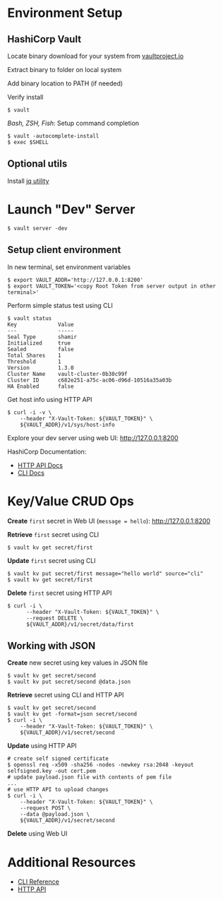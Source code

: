 # Environment Setup
## HashiCorp Vault
Locate binary download for your system from [vaultproject.io](https://www.vaultproject.io/)

Extract binary to folder on local system

Add binary location to PATH (if needed)

Verify install 
```
$ vault
```
*Bash, ZSH, Fish*: Setup command completion 
```
$ vault -autocomplete-install
$ exec $SHELL
```
## Optional utils
Install [jq utility](https://stedolan.github.io/jq/)
# Launch "Dev" Server
```shell script
$ vault server -dev
```

## Setup client environment
In new terminal, set environment variables
```shell script
$ export VAULT_ADDR='http://127.0.0.1:8200'
$ export VAULT_TOKEN='<copy Root Token from server output in other terminal>'
```

Perform simple status test using CLI
```shell script
$ vault status
Key             Value
---             -----
Seal Type       shamir
Initialized     true
Sealed          false
Total Shares    1
Threshold       1
Version         1.3.0
Cluster Name    vault-cluster-0b30c99f
Cluster ID      c682e251-a75c-ac06-d96d-10516a35a03b
HA Enabled      false
```
Get host info using HTTP API
```shell script
$ curl -i -v \
    --header "X-Vault-Token: ${VAULT_TOKEN}" \
    ${VAULT_ADDR}/v1/sys/host-info
```
Explore your dev server using web UI: http://127.0.0.1:8200

HashiCorp Documentation:
* [HTTP API Docs](https://www.vaultproject.io/api/overview.html)
* [CLI Docs](https://www.vaultproject.io/docs/commands/index.html)

# Key/Value CRUD Ops

**Create** `first` secret in Web UI (`message = hello`): http://127.0.0.1:8200

**Retrieve** `first` secret using CLI
```shell script
$ vault kv get secret/first
```
**Update** `first` secret using CLI
```shell script
$ vault kv put secret/first message="hello world" source="cli"
$ vault kv get secret/first
```
**Delete** `first` secret using HTTP API
```shell script
$ curl -i \
      --header "X-Vault-Token: ${VAULT_TOKEN}" \
      --request DELETE \
      ${VAULT_ADDR}/v1/secret/data/first
```
## Working with JSON

**Create**  new secret using key values in JSON file
```shell script
$ vault kv get secret/second
$ vault kv put secret/second @data.json
```
**Retrieve** secret using CLI and HTTP API
```shell script
$ vault kv get secret/second
$ vault kv get -format=json secret/second
$ curl -i \
    --header "X-Vault-Token: ${VAULT_TOKEN}" \
    ${VAULT_ADDR}/v1/secret/second
```
 
**Update** using HTTP API
```shell script
# create self signed certificate
$ openssl req -x509 -sha256 -nodes -newkey rsa:2048 -keyout selfsigned.key -out cert.pem
# update payload.json file with contents of pem file
...
# use HTTP API to upload changes
$ curl -i \
    --header "X-Vault-Token: ${VAULT_TOKEN}" \
    --request POST \
    --data @payload.json \
    ${VAULT_ADDR}/v1/secret/second
```
**Delete** using Web UI

# Additional Resources
- [CLI Reference](https://www.vaultproject.io/docs/commands/index.html)
- [HTTP API](https://www.vaultproject.io/api/overview.html)